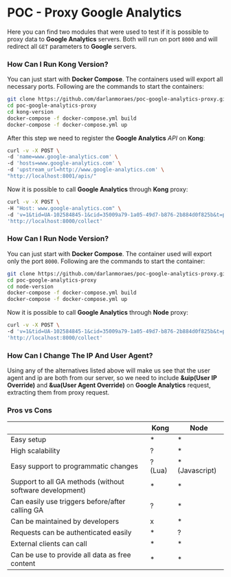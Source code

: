 # POC - Proxy Google Analytics
Here you can find two modules that were used to test if it is possible to proxy data to **Google Analytics** servers. Both will run on port `8000` and will redirect all `GET` parameters to **Google** servers.

### How Can I Run Kong Version? ###
You can just start with **Docker Compose**. The containers used will export all necessary ports. Following are the commands to start the containers:
```sh
git clone https://github.com/darlanmoraes/poc-google-analytics-proxy.git
cd poc-google-analytics-proxy
cd kong-version
docker-compose -f docker-compose.yml build
docker-compose -f docker-compose.yml up
```

After this step we need to register the **Google Analytics** *API* on **Kong**:
```sh
curl -v -X POST \
-d 'name=www.google-analytics.com' \
-d 'hosts=www.google-analytics.com' \
-d 'upstream_url=http://www.google-analytics.com' \
"http://localhost:8001/apis/"
```

Now it is possible to call **Google Analytics** through **Kong** proxy:
```sh
curl -v -X POST \
-H "Host: www.google-analytics.com" \
-d 'v=1&tid=UA-102584845-1&cid=35009a79-1a05-49d7-b876-2b884d0f825b&t=pageview&dp=home' \
'http://localhost:8000/collect'
```

### How Can I Run Node Version? ###
You can just start with **Docker Compose**. The container used will export only the port `8000`. Following are the commands to start the container:
```sh
git clone https://github.com/darlanmoraes/poc-google-analytics-proxy.git
cd poc-google-analytics-proxy
cd node-version
docker-compose -f docker-compose.yml build
docker-compose -f docker-compose.yml up
```

Now it is possible to call **Google Analytics** through **Node** proxy:
```sh
curl -v -X POST \
-d 'v=1&tid=UA-102584845-1&cid=35009a79-1a05-49d7-b876-2b884d0f825b&t=pageview&dp=home' \
'http://localhost:8000/collect'
```

### How Can I Change The IP And User Agent? ###
Using any of the alternatives listed above will make us see that the user agent and ip are both from our server, so we need to include **&uip(User IP Override)** and **&ua(User Agent Override)** on **Google Analytics** request, extracting them from proxy request.

### Pros vs Cons ###
|  | Kong | Node |
| - | - | - |
| Easy setup | * | * |
| High scalability | ? | * |
| Easy support to programmatic changes | ? (Lua) | * (Javascript) |
| Support to all GA methods (without software development) | * | * |
| Can easily use triggers before/after calling GA | ? | * |
| Can be maintained by developers | x | * |
| Requests can be authenticated easily | * | ? |
| External clients can call | * | * |
| Can be use to provide all data as free content | * | * |